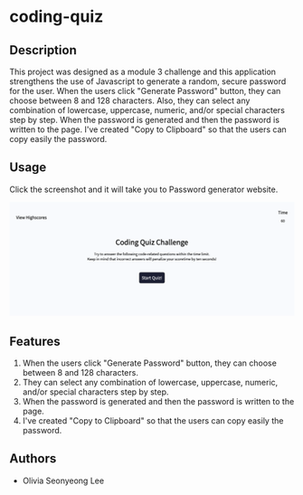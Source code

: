 # coding-quiz

## Description

This project was designed as a module 3 challenge and this application strengthens the use of Javascript to generate a random, secure password for the user.
When the users click "Generate Password" button, they can choose between 8 and 128 characters. Also, they can select any combination of lowercase, uppercase, numeric, and/or special characters step by step. When the password is generated and then the password is written to the page. I've created "Copy to Clipboard" so that the users can copy easily the password.

## Usage
Click the screenshot and it will take you to Password generator website. 

[![coding-quiz-screenshot](Assets/images/coding-quiz-screenshot.png)](https://oliviasylee.github.io/coding-quiz/)

## Features
1. When the users click "Generate Password" button, they can choose between 8 and 128 characters. 
2. They can select any combination of lowercase, uppercase, numeric, and/or special characters step by step. 
3. When the password is generated and then the password is written to the page. 
4. I've created "Copy to Clipboard" so that the users can copy easily the password.


## Authors
- Olivia Seonyeong Lee
 
